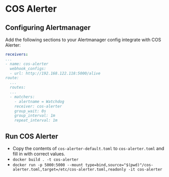 # COS Alerter

## Configuring Alertmanager

Add the following sections to your Alertmanager config integrate with COS Alerter:
```yaml
receivers:
...
- name: cos-alerter
  webhook_configs:
  - url: http://192.168.122.118:5000/alive
route:
  ...
  routes:
  ...
  - matchers:
    - alertname = Watchdog
    receiver: cos-alerter
    group_wait: 0s
    group_interval: 1m
    repeat_interval: 1m
```

## Run COS Alerter

* Copy the contents of `cos-alerter-default.toml` to `cos-alerter.toml` and fill in with correct values.
* `docker build . -t cos-alerter`
* `docker run -p 5000:5000 --mount type=bind,source="$(pwd)"/cos-alerter.toml,target=/etc/cos-alerter.toml,readonly -it cos-alerter`

